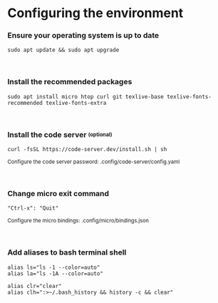 # Configuring the environment

### **Ensure your operating system is up to date**
~~~
sudo apt update && sudo apt upgrade
~~~

<br>

### **Install the recommended packages**
~~~
sudo apt install micro htop curl git texlive-base texlive-fonts-recommended texlive-fonts-extra
~~~

<br>

### **Install the code server <sub><sup>(optional)</sup></sub>**
~~~
curl -fsSL https://code-server.dev/install.sh | sh
~~~
<sup>Configure the code server password: .config/code-server/config.yaml</sup>

<br>

### **Change micro exit command**
~~~
"Ctrl-x": "Quit"
~~~
<sup>Configure the micro bindings: .config/micro/bindings.json</sup>

<br>

### **Add aliases to bash terminal shell**
~~~
alias ls="ls -1 --color=auto"
alias la="ls -1A --color=auto"

alias clr="clear"
alias clh=":>~/.bash_history && history -c && clear"
~~~
